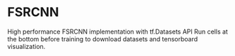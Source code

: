 # FSRCNN
High performance FSRCNN implementation with tf.Datasets API
Run cells at the bottom before training to download datasets and tensorboard visualization.
